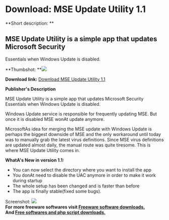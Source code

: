 # Download: MSE Update Utility 1.1

**Short description: **

## MSE Update Utility is a simple app that updates Microsoft Security
Essentials when Windows Update is disabled.

  
**Thumbshot: **![](http://www.freewarefiles.com/screenshot/mse_updateutil_md.jpg)   
  
**Download link:** [Download MSE Update Utility 1.1](http://freesoftwares.boysofts.com/MSE-Update-Utility_program_53248.html)  
  

**Publisher's Description**  
  

MSE Update Utility is a simple app that updates Microsoft Security Essentials
when Windows Update is disabled.

Windows Update service is responsible for frequently updating MSE. But once it
is disabled MSE wonAt update anymore.

MicrosoftAs idea for merging the MSE update with Windows Update is perhaps the
biggest downside of MSE and the only workaround until today was to manually
grab the latest virus definitions. Since MSE virus definitions are updated
almost daily, the manual route was quite tiresome. This is where MSE Update
Utility comes in.

**WhatA's New in version 1.1:**

  * You can now select the directory where you want to install the app 
  * You donAt need to disable the UAC anymore in order to make it work during startup 
  * The whole setup has been changed and is faster than before 
  * The app is finally stable(fixed some bugs). 

  
  
Screenshot: ![](http://www.freewarefiles.com/screenshot/mse_updateutil.jpg)  
**For more freeware softwares visit [Freeware software downloads.](http://freesoftwares.boysofts.com/)**   
**And [Free softwares and php script downloads.](http://www.boysofts.com/)**

